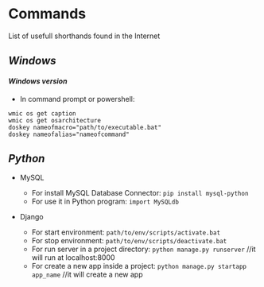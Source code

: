 # Commands
List of usefull shorthands found in the Internet

## ***Windows***

#### ***Windows version***
- In command prompt or powershell:

``` 
wmic os get caption
wmic os get osarchitecture
doskey nameofmacro="path/to/executable.bat"
doskey nameofalias="nameofcommand"
```

## ***Python***

- MySQL
  - For install MySQL Database Connector: `pip install mysql-python`
  - For use it in Python program: `import MySQLdb`
  
- Django
  - For start environment: `path/to/env/scripts/activate.bat`
  - For stop environment:  `path/to/env/scripts/deactivate.bat`
  - For run server in a project directory: `python manage.py runserver` //it will run at localhost:8000
  - For create a new app inside a project: `python manage.py startapp app_name` //it will create a new app
